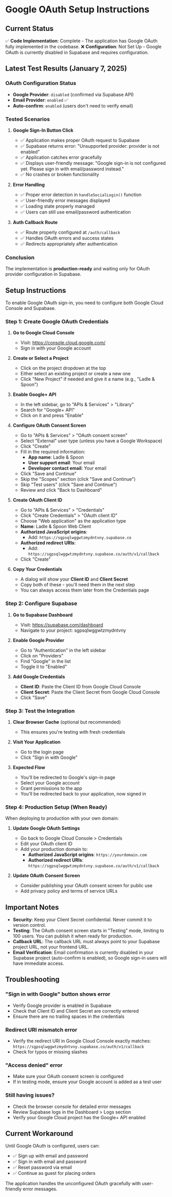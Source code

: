# Google OAuth Setup Instructions

## Current Status
✅ **Code Implementation**: Complete - The application has Google OAuth fully implemented in the codebase.
❌ **Configuration**: Not Set Up - Google OAuth is currently disabled in Supabase and requires configuration.

## Latest Test Results (January 7, 2025)

### OAuth Configuration Status
- **Google Provider**: `disabled` (confirmed via Supabase API)
- **Email Provider**: `enabled` ✅
- **Auto-confirm**: `enabled` (users don't need to verify email)

### Tested Scenarios

1. **Google Sign-In Button Click**
   - ✅ Application makes proper OAuth request to Supabase
   - ✅ Supabase returns error: "Unsupported provider: provider is not enabled"
   - ✅ Application catches error gracefully
   - ✅ Displays user-friendly message: "Google sign-in is not configured yet. Please sign in with email/password instead."
   - ✅ No crashes or broken functionality

2. **Error Handling**
   - ✅ Proper error detection in `handleSocialLogin()` function
   - ✅ User-friendly error messages displayed
   - ✅ Loading state properly managed
   - ✅ Users can still use email/password authentication

3. **Auth Callback Route**
   - ✅ Route properly configured at `/auth/callback`
   - ✅ Handles OAuth errors and success states
   - ✅ Redirects appropriately after authentication

### Conclusion
The implementation is **production-ready** and waiting only for OAuth provider configuration in Supabase.

## Setup Instructions

To enable Google OAuth sign-in, you need to configure both Google Cloud Console and Supabase.

### Step 1: Create Google OAuth Credentials

1. **Go to Google Cloud Console**
   - Visit: https://console.cloud.google.com/
   - Sign in with your Google account

2. **Create or Select a Project**
   - Click on the project dropdown at the top
   - Either select an existing project or create a new one
   - Click "New Project" if needed and give it a name (e.g., "Ladle & Spoon")

3. **Enable Google+ API**
   - In the left sidebar, go to "APIs & Services" > "Library"
   - Search for "Google+ API"
   - Click on it and press "Enable"

4. **Configure OAuth Consent Screen**
   - Go to "APIs & Services" > "OAuth consent screen"
   - Select "External" user type (unless you have a Google Workspace)
   - Click "Create"
   - Fill in the required information:
     - **App name**: Ladle & Spoon
     - **User support email**: Your email
     - **Developer contact email**: Your email
   - Click "Save and Continue"
   - Skip the "Scopes" section (click "Save and Continue")
   - Skip "Test users" (click "Save and Continue")
   - Review and click "Back to Dashboard"

5. **Create OAuth Client ID**
   - Go to "APIs & Services" > "Credentials"
   - Click "Create Credentials" > "OAuth client ID"
   - Choose "Web application" as the application type
   - **Name**: Ladle & Spoon Web Client
   - **Authorized JavaScript origins**:
     - Add: `https://sgpsqlwggwtzmydntvny.supabase.co`
   - **Authorized redirect URIs**:
     - Add: `https://sgpsqlwggwtzmydntvny.supabase.co/auth/v1/callback`
   - Click "Create"

6. **Copy Your Credentials**
   - A dialog will show your **Client ID** and **Client Secret**
   - Copy both of these - you'll need them in the next step
   - You can always access them later from the Credentials page

### Step 2: Configure Supabase

1. **Go to Supabase Dashboard**
   - Visit: https://supabase.com/dashboard
   - Navigate to your project: sgpsqlwggwtzmydntvny

2. **Enable Google Provider**
   - Go to "Authentication" in the left sidebar
   - Click on "Providers"
   - Find "Google" in the list
   - Toggle it to "Enabled"

3. **Add Google Credentials**
   - **Client ID**: Paste the Client ID from Google Cloud Console
   - **Client Secret**: Paste the Client Secret from Google Cloud Console
   - Click "Save"

### Step 3: Test the Integration

1. **Clear Browser Cache** (optional but recommended)
   - This ensures you're testing with fresh credentials

2. **Visit Your Application**
   - Go to the login page
   - Click "Sign in with Google"

3. **Expected Flow**
   - You'll be redirected to Google's sign-in page
   - Select your Google account
   - Grant permissions to the app
   - You'll be redirected back to your application, now signed in

### Step 4: Production Setup (When Ready)

When deploying to production with your own domain:

1. **Update Google OAuth Settings**
   - Go back to Google Cloud Console > Credentials
   - Edit your OAuth client ID
   - Add your production domain to:
     - **Authorized JavaScript origins**: `https://yourdomain.com`
     - **Authorized redirect URIs**: `https://sgpsqlwggwtzmydntvny.supabase.co/auth/v1/callback`

2. **Update OAuth Consent Screen**
   - Consider publishing your OAuth consent screen for public use
   - Add privacy policy and terms of service URLs

## Important Notes

- **Security**: Keep your Client Secret confidential. Never commit it to version control.
- **Testing**: The OAuth consent screen starts in "Testing" mode, limiting to 100 users. You can publish it when ready for production.
- **Callback URL**: The callback URL must always point to your Supabase project URL, not your frontend URL.
- **Email Verification**: Email confirmation is currently disabled in your Supabase project (auto-confirm is enabled), so Google sign-in users will have immediate access.

## Troubleshooting

### "Sign in with Google" button shows error
- Verify Google provider is enabled in Supabase
- Check that Client ID and Client Secret are correctly entered
- Ensure there are no trailing spaces in the credentials

### Redirect URI mismatch error
- Verify the redirect URI in Google Cloud Console exactly matches: `https://sgpsqlwggwtzmydntvny.supabase.co/auth/v1/callback`
- Check for typos or missing slashes

### "Access denied" error
- Make sure your OAuth consent screen is configured
- If in testing mode, ensure your Google account is added as a test user

### Still having issues?
- Check the browser console for detailed error messages
- Review Supabase logs in the Dashboard > Logs section
- Verify your Google Cloud project has the Google+ API enabled

## Current Workaround

Until Google OAuth is configured, users can:
- ✅ Sign up with email and password
- ✅ Sign in with email and password
- ✅ Reset password via email
- ✅ Continue as guest for placing orders

The application handles the unconfigured OAuth gracefully with user-friendly error messages.
